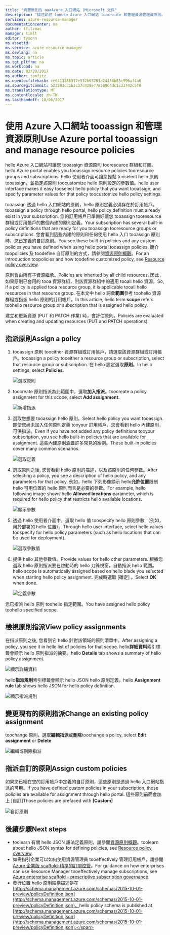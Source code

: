 ```yaml
---
title: "資源原則的 aaaAzure 入口網站 |Microsoft 文件"
description: "描述如何 toouse Azure 入口網站 toocreate 和管理資源管理員原則。 原則可以套用在 hello 訂用帳戶或資源群組。"
services: azure-resource-manager
documentationcenter: na
author: tfitzmac
manager: timlt
editor: tysonn
ms.assetid: 
ms.service: azure-resource-manager
ms.devlang: na
ms.topic: article
ms.tgt_pltfrm: na
ms.workload: na
ms.date: 03/30/2017
ms.author: tomfitz
ms.openlocfilehash: ce6413386317e532b63761a24458b85c996af4a0
ms.sourcegitcommit: 523283cc1b3c37c428e77850964dc1c33742c5f0
ms.translationtype: MT
ms.contentlocale: zh-TW
ms.lasthandoff: 10/06/2017
---
```

# <a name="use-azure-portal-tooassign-and-manage-resource-policies"></a><span data-ttu-id="5a882-104">使用 Azure 入口網站 tooassign 和管理資源原則</span><span class="sxs-lookup"><span data-stu-id="5a882-104">Use Azure portal tooassign and manage resource policies</span></span>
<span data-ttu-id="5a882-105">hello Azure 入口網站可讓您 tooassign 資源原則 tooresource 群組和訂閱。</span><span class="sxs-lookup"><span data-stu-id="5a882-105">hello Azure portal enables you tooassign resource policies tooresource groups and subscriptions.</span></span> <span data-ttu-id="5a882-106">hello 使用者介面可讓您輕鬆 tooselect hello 原則 tooassign，並指定該原則 toocustomize hello 原則設定的參數值。</span><span class="sxs-lookup"><span data-stu-id="5a882-106">hello user interface makes it easy tooselect hello policy that you want tooassign, and specify parameter values for that policy toocustomize hello policy settings.</span></span> 

<span data-ttu-id="5a882-107">tooassign 透過 hello 入口網站的原則，hello 原則定義必須存在於訂用帳戶。</span><span class="sxs-lookup"><span data-stu-id="5a882-107">tooassign a policy through hello portal, hello policy definition must already exist in your subscription.</span></span> <span data-ttu-id="5a882-108">您的訂用帳戶已準備好讓您 tooassign tooresource 群組或訂用帳戶的數個內建的原則定義。</span><span class="sxs-lookup"><span data-stu-id="5a882-108">Your subscription has several built-in policy definitions that are ready for you tooassign tooresource groups or subscriptions.</span></span> <span data-ttu-id="5a882-109">您會看到這些內建的原則和任何使用 hello 入口 tooassign 原則時，您已定義的自訂原則。</span><span class="sxs-lookup"><span data-stu-id="5a882-109">You see these built-in policies and any custom policies you have defined when using hello portal tooassign policies.</span></span> <span data-ttu-id="5a882-110">簡介 toopolicies 及 toodefine 自訂原則的方式，請參閱[資源原則概觀](resource-manager-policy.md)。</span><span class="sxs-lookup"><span data-stu-id="5a882-110">For an introduction toopolicies and how toodefine customized policy, see [Resource policy overview](resource-manager-policy.md).</span></span>

<span data-ttu-id="5a882-111">原則會由所有子資源繼承。</span><span class="sxs-lookup"><span data-stu-id="5a882-111">Policies are inherited by all child resources.</span></span> <span data-ttu-id="5a882-112">因此，如果原則已套用的 tooa 資源群組，則該資源群組中的適用 tooall hello 資源。</span><span class="sxs-lookup"><span data-stu-id="5a882-112">So, if a policy is applied tooa resource group, it is applicable tooall hello resources in that resource group.</span></span> <span data-ttu-id="5a882-113">在本文中 hello 詞彙**範圍**參考 toohello 資源群組或指派 hello 原則的訂用帳戶。</span><span class="sxs-lookup"><span data-stu-id="5a882-113">In this article, hello term **scope** refers toohello resource group or subscription that is assigned hello policy.</span></span> 

<span data-ttu-id="5a882-114">建立和更新資源 (PUT 和 PATCH 作業) 時，會評估原則。</span><span class="sxs-lookup"><span data-stu-id="5a882-114">Policies are evaluated when creating and updating resources (PUT and PATCH operations).</span></span>

## <a name="assign-a-policy"></a><span data-ttu-id="5a882-115">指派原則</span><span class="sxs-lookup"><span data-stu-id="5a882-115">Assign a policy</span></span>

1. <span data-ttu-id="5a882-116">tooassign 原則 tooeither 資源群組或訂用帳戶，請選取該資源群組或訂用帳戶。</span><span class="sxs-lookup"><span data-stu-id="5a882-116">tooassign a policy tooeither a resource group or subscription, select that resource group or subscription.</span></span> <span data-ttu-id="5a882-117">在 hello 設定選取**原則**。</span><span class="sxs-lookup"><span data-stu-id="5a882-117">In hello settings, select **Policies**.</span></span>

   ![選取原則](./media/resource-manager-policy-portal/select-policies.png)

2. <span data-ttu-id="5a882-119">toocreate 原則指派為此範圍中，選取**加入指派**。</span><span class="sxs-lookup"><span data-stu-id="5a882-119">toocreate a policy assignment for this scope, select **Add assignment**.</span></span>

   ![新增指派](./media/resource-manager-policy-portal/add-assignment.png)

3. <span data-ttu-id="5a882-121">選取您想要 tooassign hello 原則。</span><span class="sxs-lookup"><span data-stu-id="5a882-121">Select hello policy you want tooassign.</span></span> <span data-ttu-id="5a882-122">即使您尚未加入任何原則定義 tooyour 訂用帳戶，您會看到 hello 內建原則，可供指派。</span><span class="sxs-lookup"><span data-stu-id="5a882-122">Even if you have not added any policy definitions tooyour subscription, you see hello built-in policies that are available for assignment.</span></span> <span data-ttu-id="5a882-123">這些內建原則涵蓋許多常見的案例。</span><span class="sxs-lookup"><span data-stu-id="5a882-123">These built-in policies cover many common scenarios.</span></span>

   ![選取定義](./media/resource-manager-policy-portal/select-definition.png)

4. <span data-ttu-id="5a882-125">選取原則之後, 您會看到 hello 原則的描述，以及該原則的任何參數。</span><span class="sxs-lookup"><span data-stu-id="5a882-125">After selecting a policy, you see a description of hello policy, and any parameters for that policy.</span></span> <span data-ttu-id="5a882-126">例如，hello 下列影像顯示 hello**允許位置**限制 hello 可用位置的 hello 原則而言是必要的參數。</span><span class="sxs-lookup"><span data-stu-id="5a882-126">For example, hello following image shows hello **Allowed locations** parameter, which is required for hello policy that restricts hello available locations.</span></span>

   ![顯示參數](./media/resource-manager-policy-portal/show-parameters.png)

5. <span data-ttu-id="5a882-128">透過 hello 使用者介面中，選取 hello 值 toospecify hello 原則參數 （例如，用於部署的 hello 位置）。</span><span class="sxs-lookup"><span data-stu-id="5a882-128">Through hello user interface, select hello values toospecify for hello policy parameters (such as hello locations that can be used for deployment).</span></span>

   ![選取參數值](./media/resource-manager-policy-portal/select-parameters.png)

6. <span data-ttu-id="5a882-130">提供 hello 其他參數值。</span><span class="sxs-lookup"><span data-stu-id="5a882-130">Provide values for hello other parameters.</span></span> <span data-ttu-id="5a882-131">根據您選取 hello 原則指派要在啟動時的 hello 刀鋒視窗，自動指派 hello 範圍。</span><span class="sxs-lookup"><span data-stu-id="5a882-131">hello scope is automatically assigned based on hello blade you selected when starting hello policy assignment.</span></span> <span data-ttu-id="5a882-132">完成時選取 [確定]  。</span><span class="sxs-lookup"><span data-stu-id="5a882-132">Select **OK** when done.</span></span>

   ![定義參數](./media/resource-manager-policy-portal/define-parameters.png)

  <span data-ttu-id="5a882-134">您已指派 hello 原則 toohello 指定範圍。</span><span class="sxs-lookup"><span data-stu-id="5a882-134">You have assigned hello policy toohello specified scope.</span></span>

## <a name="view-policy-assignments"></a><span data-ttu-id="5a882-135">檢視原則指派</span><span class="sxs-lookup"><span data-stu-id="5a882-135">View policy assignments</span></span>

<span data-ttu-id="5a882-136">在指派原則之後, 您看到它 hello 針對該領域的原則清單中。</span><span class="sxs-lookup"><span data-stu-id="5a882-136">After assigning a policy, you see it in hello list of policies for that scope.</span></span> <span data-ttu-id="5a882-137">hello**詳細資料**索引標籤會顯示 hello 原則指派的摘要。</span><span class="sxs-lookup"><span data-stu-id="5a882-137">hello **Details** tab shows a summary of hello policy assignment.</span></span>

![顯示詳細資料](./media/resource-manager-policy-portal/show-details.png)

<span data-ttu-id="5a882-139">hello**指派規則**索引標籤會顯示 hello JSON hello 原則定義。</span><span class="sxs-lookup"><span data-stu-id="5a882-139">hello **Assignment rule** tab shows hello JSON for hello policy definition.</span></span>

![顯示指派規則](./media/resource-manager-policy-portal/show-assignment-rule.png)

## <a name="change-an-existing-policy-assignment"></a><span data-ttu-id="5a882-141">變更現有的原則指派</span><span class="sxs-lookup"><span data-stu-id="5a882-141">Change an existing policy assignment</span></span>

<span data-ttu-id="5a882-142">toochange 原則，選取**編輯指派**或**刪除**</span><span class="sxs-lookup"><span data-stu-id="5a882-142">toochange a policy, select **Edit assignment** or **Delete**</span></span>

![編輯或刪除指派](./media/resource-manager-policy-portal/edit-delete-policy.png)

## <a name="assign-custom-policies"></a><span data-ttu-id="5a882-144">指派自訂的原則</span><span class="sxs-lookup"><span data-stu-id="5a882-144">Assign custom policies</span></span>

<span data-ttu-id="5a882-145">如果您已經在您的訂用帳戶中定義的自訂原則，這些原則是透過 hello 入口網站指派的可用。</span><span class="sxs-lookup"><span data-stu-id="5a882-145">If you have defined custom policies in your subscription, those policies are available for assignment through hello portal.</span></span> <span data-ttu-id="5a882-146">這些原則前面會加上 [自訂]</span><span class="sxs-lookup"><span data-stu-id="5a882-146">Those policies are prefaced with **[Custom]**</span></span>

![自訂原則](./media/resource-manager-policy-portal/show-custom-policy.png)

## <a name="next-steps"></a><span data-ttu-id="5a882-148">後續步驟</span><span class="sxs-lookup"><span data-stu-id="5a882-148">Next steps</span></span>
* <span data-ttu-id="5a882-149">toolearn 有關 hello JSON 語法定義原則，請參閱[資源原則概觀](resource-manager-policy.md)。</span><span class="sxs-lookup"><span data-stu-id="5a882-149">toolearn about hello JSON syntax for defining policies, see [Resource policy overview](resource-manager-policy.md).</span></span>
* <span data-ttu-id="5a882-150">如需指引企業可以如何使用資源管理員 tooeffectively 管理訂用帳戶，請參閱[Azure 企業版 scaffold-精準的訂閱控管](resource-manager-subscription-governance.md)。</span><span class="sxs-lookup"><span data-stu-id="5a882-150">For guidance on how enterprises can use Resource Manager tooeffectively manage subscriptions, see [Azure enterprise scaffold - prescriptive subscription governance](resource-manager-subscription-governance.md).</span></span>
* <span data-ttu-id="5a882-151">發行位置 hello 原則結構描述是在[http://schema.management.azure.com/schemas/2015-10-01-preview/policyDefinition.json](http://schema.management.azure.com/schemas/2015-10-01-preview/policyDefinition.json)。</span><span class="sxs-lookup"><span data-stu-id="5a882-151">hello policy schema is published at [http://schema.management.azure.com/schemas/2015-10-01-preview/policyDefinition.json](http://schema.management.azure.com/schemas/2015-10-01-preview/policyDefinition.json).</span></span> 

